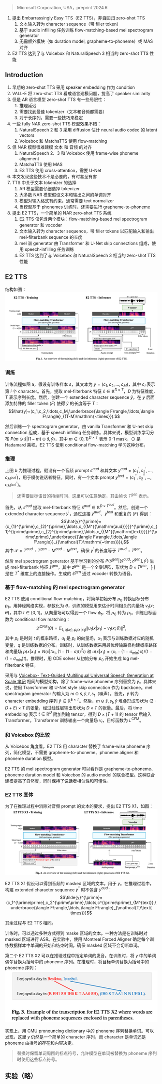 > Microsoft Corporation, USA，preprint 2024.6

1. 提出 Embarrassingly Easy TTS（E2 TTS），非自回归 zero-shot TTS
    1. 文本输入转为 character sequence（带 filler token）
    2. 基于 audio infilling 任务训练 flow-matching-based mel spectrogram generator
    3. 无需额外模块（如 duration model, grapheme-to-phoneme）或 MAS 对齐
2. E2 TTS 达到了与 Voicebox 和 NaturalSpeech 3 相当的 zero-shot TTS 性能

## Introduction

1. 早期的 zero-shot TTS 采用 speaker embedding 作为 condition
2. VALL-E 将 zero-shot TTS 看成语言建模问题，提高了 speaker similarity
1. 但是 AR 语言模型 zero-shot TTS 有一些局限性：
    1. 推理延迟
    2. 需要找到最佳 tokenizer（文本和音频都需要）
    3. 对于长序列，需要一些技巧来稳定
2. 一些 fully NAR zero-shot TTS 模型效果不错：
    1. NaturalSpeech 2 和 3 采用 diffusion 估计 neural audio codec 的 latent vectors
    2. Voicebox 和 MatchaTTS 使用 flow-matching 
3. 但 NAR 模型很难建模 文本 和 音频 的对齐
    1. NaturalSpeech 2、3 和 Voicebox 使用 frame-wise phoneme alignment
    2. MatchaTTS 使用 MAS
    3. E3 TTS 使用 cross-attention，需要 U-Net
4. 本文发现这些技术不是必要的，有时甚至有害
5. TTS 中关于文本 tokenizer 的选择
    1. AR 模型需要仔细选择 tokenizer
    2. 大多数 NAR 模型假设文本和输出之间的单调对齐
    3. 模型对输入格式有约束，通常需要 text normalizer
    4. 当模型基于 phonemes 训练时，还需要进行 grapheme-to-phoneme
6. 提出 E2 TTS，一个简单的 NAR zero-shot TTS 系统
    1. E2 TTS 仅包含两个模块：flow-matching-based mel spectrogram generator 和 vocoder
    2. 文本输入转为 character sequence，带 filler tokens 以匹配输入和输出 mel-filterbank sequence 的长度
    3. mel 谱 generator 由 Transformer 和 U-Net skip connections 组成，使用 speech-infilling 任务训练
    4. E2 TTS 达到了与 Voicebox 和 NaturalSpeech 3 相当的 zero-shot TTS 性能

## E2 TTS

结构如图：
![](image/Pasted%20image%2020240801151059.png)

### 训练

训练流程如图 a，假设有训练样本 $s$，其文本为 $y = (c_1, c_2, ..., c_M)$，其中 $c_i$ 表示第 $i$ 个 character。首先，提取 mel-filterbank 特征 $\hat{s} \in \mathbb{R}^{D \times T}$，$D$ 为特征维度，$T$ 表示序列长度。然后，创建一个 extended character sequence $\tilde{y}$，在 $y$ 后面添加特殊的 filler token $\langle F \rangle$ 使得 $\tilde{y}$ 的长度等于 $T$：
$$\hat{y}=(c_1,c_2,\ldots,c_M,\underbrace{\langle F\rangle,\ldots,\langle F\rangle}_{(T-M)\mathrm{~times}}).$$

然后训练一个 spectrogram generator，由 vanilla Transformer 和 U-net skip connection 组成，基于 speech infilling 任务训练。具体来说，模型训练学习分布 $P(m \odot \hat{s} | (1 - m) \odot \hat{s}, \hat{y})$，其中 $m \in \{0, 1\}^{D \times T}$ 表示 0-1 mask，$\odot$ 是 Hadamard 乘积。E2 TTS 使用 conditional flow-matching 学习这种分布。

### 推理

上图 b 为推理过程。假设有一个音频 prompt $s^{aud}$ 和其文本 $y^{aud} = (c_1^\prime, c_2^\prime, ..., c_{M^{aud}}^\prime)$，用于模仿说话者特征。同时，有一个文本 prompt $y^{text} = (c_1^{\prime\prime}, c_2^{\prime\prime}, ..., c_{M^{text}}^{\prime\prime})$。
> 还需要目标语音的持续时间，这里可以任意确定，其由帧长 $T^{gen}$ 表示。

首先，从 $s^{aud}$ 提取 mel-filterbank 特征 $\hat{s}^{aud} \in \mathbb{R}^{D \times T^{aud}}$。然后，创建一个 extended character sequence $y^{\prime}$，通过连接 $y^{aud}$、$y^{text}$ 和重复的 $\langle F \rangle$ 得到：
$$\hat{y}^{\prime}=(c_{1}^{\prime},c_{2}^{\prime},\ldots,c_{{M^{{\mathrm{aud}}}}}^{\prime},c_{1}^{\prime\prime},c_{2}^{\prime\prime},\ldots,c_{{M^{{\mathrm{text}}}}}^{\prime\prime},\underbrace{{\langle F\rangle,\ldots,\langle F\rangle}}_{{\mathcal{T}\mathrm{~times}}}),$$
其中 $\mathcal{T} = T^{aud} + T^{gen} - M^{aud} - M^{text}$，确保 $y^{\prime}$ 的长度等于 $T^{aud} + T^{gen}$。

然后 mel spectrogram generator 基于学习到的分布 $P(\hat{s}^{gen} | [\hat{s}^{aud}; z^{gen}], \hat{y}^{\prime})$ 生成 mel-filterbank 特征 $\hat{s}^{gen}$，其中 $z^{gen}$ 是一个全零矩阵，形状为 $D \times T^{gen}$，$[\cdot]$ 是在 $T^*$ 维度上的连接操作。生成的 $\hat{s}^{gen}$ 通过 vocoder 转换为语音。

### 基于 flow-matching 的 mel spectrogram generator

E2 TTS 使用 conditional flow-matching，将简单初始分布 $p_0$ 转换目标分布 $p_1$。用神经网络实现，参数化为 $\theta$，训练的模型用来估计时间相关的向量场 $v_t(x; \theta)$，其中 $t \in [0, 1]$。从向量场可以得到一个 flow $\phi_t$，将 $p_0$ 转为 $p_1$。训练目标函数为 conditional flow matching：
$$\mathcal{L}^{\mathrm{CFM}}(\theta)=\mathbb{E}_{t,q(x_1),p_t(x|x_1)}\left\|u_t(x|x_1)-v_t(x;\theta)\right\|^2,$$
其中 $p_t$ 是时刻 $t$ 的概率路径，$u_t$ 是 $p_t$ 的向量场，$x_1$ 表示与训练数据对应的随机变量，$q$ 是训练数据的分布。训练时，从训练数据采用最优传输路径构建概率路径和向量场 $p(x|x_1)=N(x|t x_1, (1 - (1 - \sigma) t)^2 I)$ 和 $u(x|x_1)= (x_1 - (1 - \sigma_{\min}) x)/(1 - (1 - \sigma_{\min}) t)$。推理时，用 ODE solver 从初始分布 $p_0$ 开始生成 log mel-filterbank 特征。

采用与 [Voicebox- Text-Guided Multilingual Universal Speech Generation at Scale 笔记](Voicebox-%20Text-Guided%20Multilingual%20Universal%20Speech%20Generation%20at%20Scale%20笔记.md) 相同的模型架构，除了 frame-wise phoneme 序列替换为 $\hat{y}$。具体来说，使用 Transformer 和 U-Net style skip connection 作为 backbone。mel spectrogram generator 的输入为 $m \odot \hat{s}, \hat{y}, t, s_t$（噪声）。首先，$\hat{y}$ 转为 character embedding 序列 $\tilde{y} \in \mathbb{R}^{E \times T}$。然后，$m \odot \hat{s}, s_t, \tilde{y}$ 堆叠形成形状为 $(2 \cdot D + E) \times T$ 的张量，经过线性层输出形状为 $D \times T$ 的张量。最后，将 time embedding 表示 $\tilde{t} \in \mathbb{R}^D$ 附加到输 tensor，得到 $D \times (T + 1)$ 的 tensor 后输入 Transformer。Transformer 训练输出一个向量场 $v_t$，目标函数为 $L^{\mathrm{CFM}}$。

### 和 Voicebox 的比较

从 Voicebox 角度看，E2 TTS 用 character 替换了 frame-wise phoneme 序列，简化模型，不需要 grapheme-to-phoneme、phoneme aligner 和 phoneme duration 模型。

E2 TTS 的 mel spectrogram generator 可以看作是 grapheme-to-phoneme、phoneme duration model 和 Voicebox 的 audio model 的联合模型。这种联合建模提高了自然度，同时保持了说话者相似性和可懂性。

### E2 TTS 变体

为了在推理过程中消除对音频 prompt 的文本的要求，提出 E2 TTS X1，如图：
![](image/Pasted%20image%2020240801160943.png)

E2 TTS X1 假设可以得到音频的 masked 区域的文本，用于 $y$。在推理过程中，构建 extended character sequence $y^{\prime\prime}$ 时不包含 $y^{aud}$：
$$\tilde{y}^{\prime}=(c_1^{\prime\prime},c_2^{\prime\prime},\ldots,c^{\prime\prime}_{M^{text}},\underbrace{\langle F\rangle,\ldots,\langle F\rangle}_{\mathcal{T}\text{ times}})$$

其余过程与 E2 TTS 相同。

训练时，可以通过多种方式得到 maske 区域的文本。一种方法是在训练时对 masked 区域进行 ASR。在实验中，使用 Montreal Forced Aligner 确定每个训练数据样本中单词的开始和结束时间。确保 masked 区域不会切断单词。

第二个 E2 TTS X2 可以在推理过程中指定单词的发音。在训练时，将 $y$ 中的单词偶尔替换为括号中的 phoneme 序列。在推理时，将目标单词替换为括号中的 phoneme 序列：
![](image/Pasted%20image%2020240801162717.png)

实现上，用 CMU pronouncing dictionary 中的 phoneme 序列替换单词。可以发现，这里 $y$ 仍然是一个简单的 character 序列，而 character 是单词还是 phoneme 由括号的存在和内容决定。
> 替换时保留单词周围的标点符号，允许模型在单词被替换为 phoneme 序列时使用这些标点符号。

## 实验（略）
